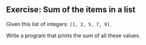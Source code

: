 ## Exercise: Sum of the items in a list

Given this list of integers: `[1, 3, 5, 7, 9]`.

Write a program that prints the sum of all these values.